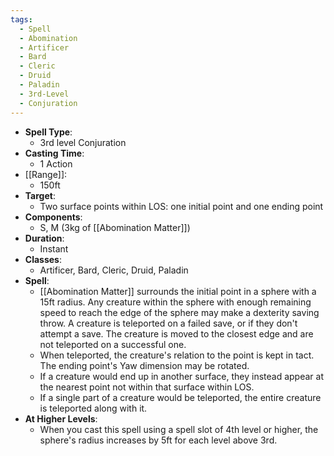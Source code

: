 ```yaml
---
tags:
  - Spell
  - Abomination
  - Artificer
  - Bard
  - Cleric
  - Druid
  - Paladin
  - 3rd-Level
  - Conjuration
---
```

- **Spell Type**:
	- 3rd level Conjuration
- **Casting Time**:
	- 1 Action
- [[Range]]:
	- 150ft
- **Target**:
	- Two surface points within LOS: one initial point and one ending point
- **Components**:
	- S, M (3kg of [[Abomination Matter]])
- **Duration**:
	- Instant
- **Classes**:
	-  Artificer, Bard, Cleric, Druid, Paladin
- **Spell**:
	- [[Abomination Matter]] surrounds the initial point in a sphere with a 15ft radius. Any creature within the sphere with enough remaining speed to reach the edge of the sphere may make a dexterity saving throw. A creature is teleported on a failed save, or if they don't attempt a save. The creature is moved to the closest edge and are not teleported on a successful one.
	- When teleported, the creature's relation to the point is kept in tact. The ending point's Yaw dimension may be rotated.
	- If a creature would end up in another surface, they instead appear at the nearest point not within that surface within LOS. 
	- If a single part of a creature would be teleported, the entire creature is teleported along with it.
- **At Higher Levels**:
	- When you cast this spell using a spell slot of 4th level or higher, the sphere's radius increases by 5ft for each level above 3rd.